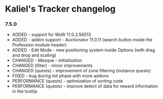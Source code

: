 # Kaliel's Tracker changelog
### 7.5.0
- ADDED - support for WoW 11.0.2.56513
- ADDED - addon support - Auctionator 11.0.11 (search button inside the Profession module header)
- ADDED - Edit Mode - new positioning system inside Options (with drag and drop and scaling)
- CHANGED - Masque - initialization
- CHANGED (filter) - minor improvements
- CHANGED (quests) - improvement of zone filtering (instance quests)
- FIXED - bug during init phase with more addons
- PERFORMANCE (quests) - optimization of sorting code
- PERFORMANCE (quests) - improve detect of data for reward information in the tooltip
